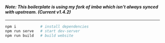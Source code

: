 #### _Note: This boilerplate is using my fork of imba which isn't always synced with upstream. (Current v1.4.2)_

---

```sh
npm i         	# install dependencies
npm run serve 	# start dev-server
npm run build 	# build website
```